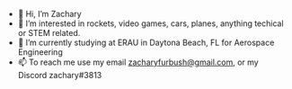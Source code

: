 - 👋 Hi, I’m Zachary
- 👀 I’m interested in rockets, video games, cars, planes, anything techical or STEM related.
- 🌱 I’m currently studying at ERAU in Daytona Beach, FL for Aerospace Engineering
- 📫 To reach me use my email zacharyfurbush@gmail.com, or my Discord zachary#3813
